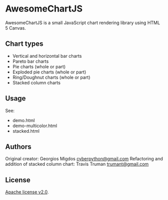# AwesomeChartJS

AwesomeChartJS is a small JavaScript chart rendering library using HTML 5 Canvas.

## Chart types

* Vertical and horizontal bar charts
* Pareto bar charts
* Pie charts (whole or part)
* Exploded pie charts (whole or part)
* Ring/Doughnut charts (whole or part)
* Stacked column charts

## Usage

See:
 * demo.html
 * demo-multicolor.html
 * stacked.html

## Authors

Original creator: Georgios Migdos <cyberpython@gmail.com>
Refactoring and addition of stacked column chart: Travis Truman <trumant@gmail.com>

## License

[Apache license v2.0](http://www.apache.org/licenses/LICENSE-2.0).




